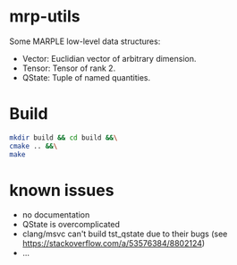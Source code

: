 # mrp-utils
Some MARPLE low-level data structures:

* Vector: Euclidian vector of arbitrary dimension.
* Tensor: Tensor of rank 2.
* QState: Tuple of named quantities.

# Build
```bash
mkdir build && cd build &&\
cmake .. &&\
make
```

# known issues
* no documentation
* QState is overcomplicated
* clang/msvc can't build tst\_qstate due to their bugs (see https://stackoverflow.com/a/53576384/8802124)
* ...

